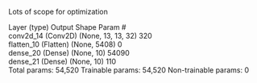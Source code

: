 Lots of scope for optimization


Layer (type)                 Output Shape              Param #   
conv2d_14 (Conv2D)           (None, 13, 13, 32)        320       
flatten_10 (Flatten)         (None, 5408)              0         
dense_20 (Dense)             (None, 10)                54090     
dense_21 (Dense)             (None, 10)                110       
Total params: 54,520
Trainable params: 54,520
Non-trainable params: 0

